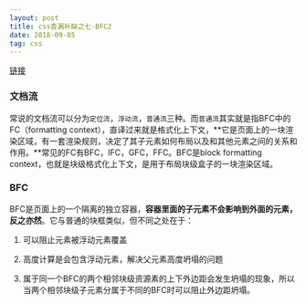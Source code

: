 ```yaml
---
layout: post
title: css查漏补缺之七-BFC2
date: 2018-09-05
tag: css
---
```


[链接](https://www.cnblogs.com/xiaohuochai/p/5248536.html)

### 文档流

常说的文档流可以分为`定位流`，`浮动流`，`普通流`三种。而`普通流`其实就是指BFC中的FC（formatting context），直译过来就是格式化上下文，**它是页面上的一块渲染区域，有一套渲染规则，决定了其子元素如何布局以及和其他元素之间的关系和作用。**常见的FC有BFC，IFC，GFC，FFC。BFC是block formatting context，也就是块级格式化上下文，是用于布局块级盒子的一块渲染区域。

### BFC

BFC是页面上的一个隔离的独立容器，**容器里面的子元素不会影响到外面的元素，反之亦然**。它与普通的块框类似，但不同之处在于：

1. 可以阻止元素被浮动元素覆盖

2. 高度计算是会包含浮动元素，解决父元素高度坍塌的问题

3. 属于同一个BFC的两个相邻块级资源素的上下外边距会发生坍塌的现象，所以当两个相邻块级子元素分属于不同的BFC时可以阻止外边距坍塌。